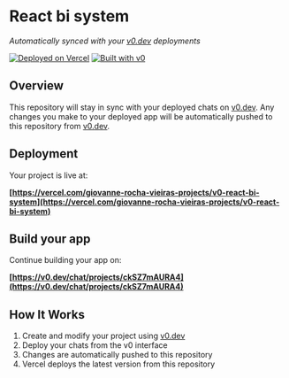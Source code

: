 # React bi system

*Automatically synced with your [v0.dev](https://v0.dev) deployments*

[![Deployed on Vercel](https://img.shields.io/badge/Deployed%20on-Vercel-black?style=for-the-badge&logo=vercel)](https://vercel.com/giovanne-rocha-vieiras-projects/v0-react-bi-system)
[![Built with v0](https://img.shields.io/badge/Built%20with-v0.dev-black?style=for-the-badge)](https://v0.dev/chat/projects/ckSZ7mAURA4)

## Overview

This repository will stay in sync with your deployed chats on [v0.dev](https://v0.dev).
Any changes you make to your deployed app will be automatically pushed to this repository from [v0.dev](https://v0.dev).

## Deployment

Your project is live at:

**[https://vercel.com/giovanne-rocha-vieiras-projects/v0-react-bi-system](https://vercel.com/giovanne-rocha-vieiras-projects/v0-react-bi-system)**

## Build your app

Continue building your app on:

**[https://v0.dev/chat/projects/ckSZ7mAURA4](https://v0.dev/chat/projects/ckSZ7mAURA4)**

## How It Works

1. Create and modify your project using [v0.dev](https://v0.dev)
2. Deploy your chats from the v0 interface
3. Changes are automatically pushed to this repository
4. Vercel deploys the latest version from this repository
